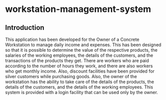 # workstation-management-system

## Introduction

  This application has been developed for the Owner of a Concrete Workstation to manage daily income and expenses. This has been designed so that it is possible to determine the value of the respective products, the salaries of the working employees, the details of the customers, and the transactions of the products they get. There are workers who are paid according to the number of hours they work, and there are also workers who get monthly income. Also, discount facilities have been provided for silver customers while purchasing goods. Also, the owner of the workstation has the ability to take care of the details of the products, the details of the customers, and the details of the working employees. This system is provided with a login facility that can be used only by the owner.
